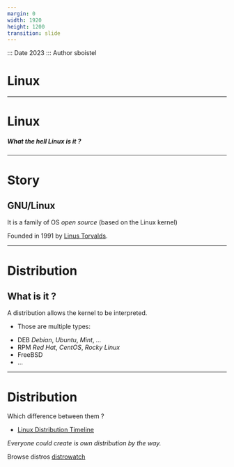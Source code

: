 ```yaml
---
margin: 0
width: 1920
height: 1200
transition: slide
---
```

<!-- .slide: data-auto-animate -->
::: Date 2023
::: Author sboistel

# Linux
---
<!-- .slide: data-auto-animate -->

# Linux
##### **What the hell Linux is it ?**


---

# Story
## GNU/Linux

It is a family of OS _open source_ (based on the Linux kernel)

Founded in 1991 by [Linus Torvalds](https://en.wikipedia.org/wiki/Linus_Torvalds).

---
<!-- .slide: data-auto-animate -->
# Distribution
## What is it ?

A distribution allows the kernel to be interpreted.

- Those are multiple types:
+ DEB *Debian*, *Ubuntu*, *Mint*, *...*
+ RPM *Red Hat*, *CentOS*, *Rocky Linux*
+ FreeBSD
+ ...

---
<!-- .slide: data-auto-animate -->
# Distribution

Which difference between them ?
* [Linux Distribution Timeline](resources/01-Linux_Distribution_Timeline.svg)

_Everyone could create is own distribution by the way._

Browse distros [distrowatch](https://distrowatch.com/)